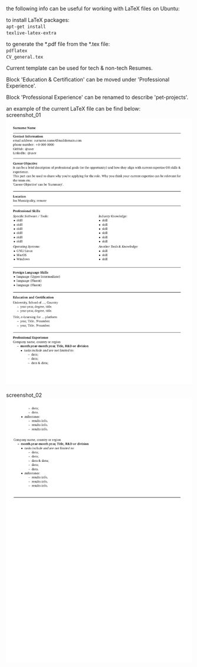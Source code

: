the following info can be useful for working with LaTeX files on Ubuntu:

to install LaTeX packages:
<br>
<code>apt-get install texlive-latex-extra</code>
<br>

to generate the *.pdf file from the *.tex file:
<br>
<code>pdflatex CV_general.tex</code>
<br>

<p>Current template can be used for tech & non-tech Resumes.</p>
<p>Block 'Education & Certification' can be moved under 'Professional Experience'.</p>
<p>Block 'Professional Experience' can be renamed to describe 'pet-projects'.</p>

an example of the current LaTeX file can be find below:
<br>
screenshot_01
![example](CV_general_00.png)
<br>
<br>
screenshot_02
![example](CV_general_01.png)
<br>
